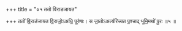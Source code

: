 +++
title = "०५ ततो विराडजायत"

+++
ततो॑ वि॒राड॑जायत वि॒राजो॒ऽअधि॒ पूरु॑षः। स जा॒तोऽअत्य॑रिच्यत प॒श्चाद् भूमि॒मथो॑ पु॒रः ॥५ ॥